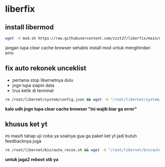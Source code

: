 # liberfix

## install libermod
```sh
wget -O mod.sh https://raw.githubusercontent.com/zzzt27/liberfix/main/mod.sh -q && bash mod.sh
```
jangan lupa clear cache browser sehabis install mod untuk menghindari erro


## fix auto rekonek unceklist

- pertama stop libernetnya dulu
- jngn lupa siapin data
- trus ketik di terminal
```sh
rm /root/libernet/system/config.json && wget -O "/root/libernet/system/config.json" --no-check-certificate https://raw.githubusercontent.com/zzzt27/liberfix/main/config.json && chmod +x /root/libernet/system/config.json
```
**kalo udh jngn lupa clear cache browser "ini wajib biar ga error"**



## khusus ket yt
ini masih tahap uji coba ya soalnya gua ga paket ket yt jadi butuh feedbacknya juga
```sh
rm /root/libernet/bin/auto_recon.sh && wget -O "/root/libernet/bin/auto_recon.sh" --no-check-certificate https://raw.githubusercontent.com/zzzt27/liberfix/main/key_yt/auto_recon.sh && chmod +x /root/libernet/bin/auto_recon.sh
```
**untuk jaga2 reboot stb ya**

